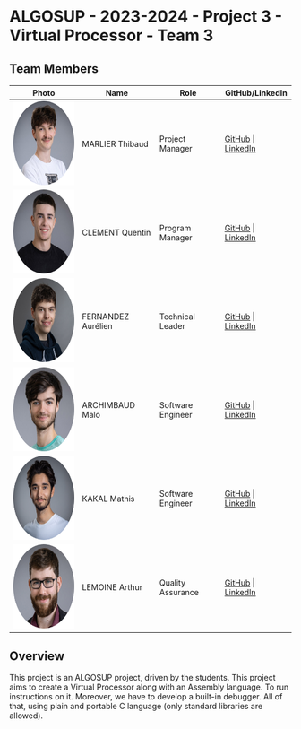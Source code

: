 # ALGOSUP - 2023-2024 - Project 3 - Virtual Processor - Team 3

## Team Members
| **Photo** | **Name** | **Role** | **GitHub/LinkedIn** |
|---|---|---|---|
| <img src="./documents/Img/thibault.png" width="150" height="150">| MARLIER Thibaud | Project Manager | [GitHub](https://github.com/Biohazardyee) \| [LinkedIn](https://www.linkedin.com/in/thibaud-marlier/) |
| <img src="./documents/Img/quentin.png" width="150" height="150"> | CLEMENT Quentin | Program Manager | [GitHub](https://github.com/Quentin-Clement) \| [LinkedIn](https://www.linkedin.com/in/quentin-clément-939110221/) |
| <img src="./documents/Img/aurelien.png" width="150" height="150"> | FERNANDEZ Aurélien | Technical Leader | [GitHub](https://github.com/aurelienfernandez) \| [LinkedIn](https://www.linkedin.com/in/aurélien-fernandez-4971201b8/) |
| <img src="./documents/Img/malo.png" width="150" height="150"> | ARCHIMBAUD Malo| Software Engineer | [GitHub](https://github.com/Malo-Archimbaud) \| [LinkedIn](https://www.linkedin.com/in/malo-archimbaud-58aa12232/) |
| <img src="./documents/Img/mathis.png" width="150" height="150"> | KAKAL Mathis | Software Engineer | [GitHub](https://github.com/mathiskakal) \| [LinkedIn](https://www.linkedin.com/in/mathis-k-a239ba10a/) |
| <img src="./documents/Img/arthur.png" width="150" height="150"> | LEMOINE Arthur | Quality Assurance | [GitHub](https://github.com/arthur-lemo1ne) \| [LinkedIn](https://www.linkedin.com/in/arthur-lemoine-4b9782221/) |

## Overview

This project is an ALGOSUP project, driven by the students. This project aims to create a Virtual Processor along with an Assembly language. To run instructions on it. Moreover, we have to develop a built-in debugger. All of that, using plain and portable C language (only standard libraries are allowed).
